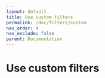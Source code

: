 ```yaml
---
layout: default
title: Use custom filters
permalink: /doc/filters/custom
nav_order: 4
nav_exclude: false
parent: Documentation
---
```


# Use custom filters
